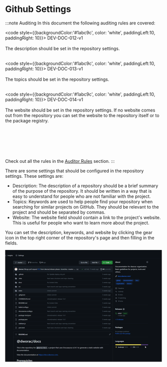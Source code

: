 # Github Settings

:::note Auditing
In this document the following auditing rules are covered:

<code style={{backgroundColor:'#1abc9c', color: 'white', paddingLeft:10, paddingRight: 10}}>
DEV-DOC-012-v1
</code>
<br></br>
The description should be set in the repository settings.
<br></br>

<code style={{backgroundColor:'#1abc9c', color: 'white', paddingLeft:10, paddingRight: 10}}>
DEV-DOC-013-v1
</code>
<br></br>
The topics should be set in the repository settings.
<br></br>

<code style={{backgroundColor:'#1abc9c', color: 'white', paddingLeft:10, paddingRight: 10}}>
DEV-DOC-014-v1
</code>
<br></br>
The website should be set in the repository settings. If no website comes out from the repository you can set the website to the repository itself or to the package registry.
<br></br>

<br></br>
<br></br>

Check out all the rules in the <a href="/auditor/rules">Auditor Rules</a> section.
:::


There are some settings that should be configured in the repository settings. These settings are:

- Description: The description of a repository should be a brief summary of the purpose of the repository. It should be written in a way that is easy to understand for people who are not familiar with the project.
- Topics: Keywords are used to help people find your repository when searching for similar projects on GitHub. They should be relevant to the project and should be separated by commas.
- Website: The website field should contain a link to the project's website. This is useful for people who want to learn more about the project.

You can set the description, keywords, and website by clicking the gear icon in the top right corner of the repository's page and then filling in the fields.

![Example banner](./assets/github-settings.gif)

